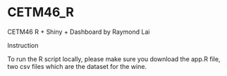 # CETM46_R
CETM46 R + Shiny + Dashboard by Raymond Lai

Instruction

To run the R script locally, please make sure you download the app.R file, two csv files which are the dataset for the wine.

